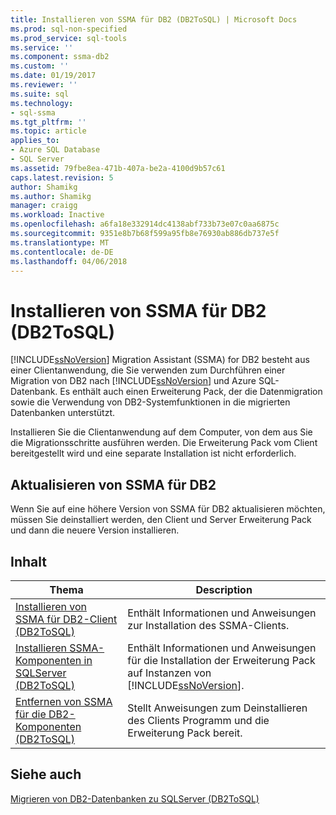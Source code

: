 ```yaml
---
title: Installieren von SSMA für DB2 (DB2ToSQL) | Microsoft Docs
ms.prod: sql-non-specified
ms.prod_service: sql-tools
ms.service: ''
ms.component: ssma-db2
ms.custom: ''
ms.date: 01/19/2017
ms.reviewer: ''
ms.suite: sql
ms.technology:
- sql-ssma
ms.tgt_pltfrm: ''
ms.topic: article
applies_to:
- Azure SQL Database
- SQL Server
ms.assetid: 79fbe8ea-471b-407a-be2a-4100d9b57c61
caps.latest.revision: 5
author: Shamikg
ms.author: Shamikg
manager: craigg
ms.workload: Inactive
ms.openlocfilehash: a6fa18e332914dc4138abf733b73e07c0aa6875c
ms.sourcegitcommit: 9351e8b7b68f599a95fb8e76930ab886db737e5f
ms.translationtype: MT
ms.contentlocale: de-DE
ms.lasthandoff: 04/06/2018
---
```

# <a name="installing-ssma-for-db2-db2tosql"></a>Installieren von SSMA für DB2 (DB2ToSQL)
[!INCLUDE[ssNoVersion](../../includes/ssnoversion_md.md)] Migration Assistant (SSMA) for DB2 besteht aus einer Clientanwendung, die Sie verwenden zum Durchführen einer Migration von DB2 nach [!INCLUDE[ssNoVersion](../../includes/ssnoversion_md.md)] und Azure SQL-Datenbank. Es enthält auch einen Erweiterung Pack, der die Datenmigration sowie die Verwendung von DB2-Systemfunktionen in die migrierten Datenbanken unterstützt.  
  
Installieren Sie die Clientanwendung auf dem Computer, von dem aus Sie die Migrationsschritte ausführen werden. Die Erweiterung Pack vom Client bereitgestellt wird und eine separate Installation ist nicht erforderlich.  
  
## <a name="upgrading-ssma-for-db2"></a>Aktualisieren von SSMA für DB2  
Wenn Sie auf eine höhere Version von SSMA für DB2 aktualisieren möchten, müssen Sie deinstalliert werden, den Client und Server Erweiterung Pack und dann die neuere Version installieren.  
  
## <a name="contents"></a>Inhalt  
  
|Thema|Description|  
|---------|---------------|  
|[Installieren von SSMA für DB2-Client &#40;DB2ToSQL&#41;](../../ssma/db2/installing-ssma-for-db2-client-db2tosql.md)|Enthält Informationen und Anweisungen zur Installation des SSMA-Clients.|  
|[Installieren SSMA-Komponenten in SQLServer &#40;DB2ToSQL&#41;](../../ssma/db2/installing-ssma-components-on-sql-server-db2tosql.md)|Enthält Informationen und Anweisungen für die Installation der Erweiterung Pack auf Instanzen von [!INCLUDE[ssNoVersion](../../includes/ssnoversion_md.md)].|  
|[Entfernen von SSMA für die DB2-Komponenten &#40;DB2ToSQL&#41;](../../ssma/db2/removing-ssma-for-db2-components-db2tosql.md)|Stellt Anweisungen zum Deinstallieren des Clients Programm und die Erweiterung Pack bereit.|  
  
## <a name="see-also"></a>Siehe auch  
[Migrieren von DB2-Datenbanken zu SQLServer &#40;DB2ToSQL&#41;](../../ssma/db2/migrating-db2-databases-to-sql-server-db2tosql.md)  
  
